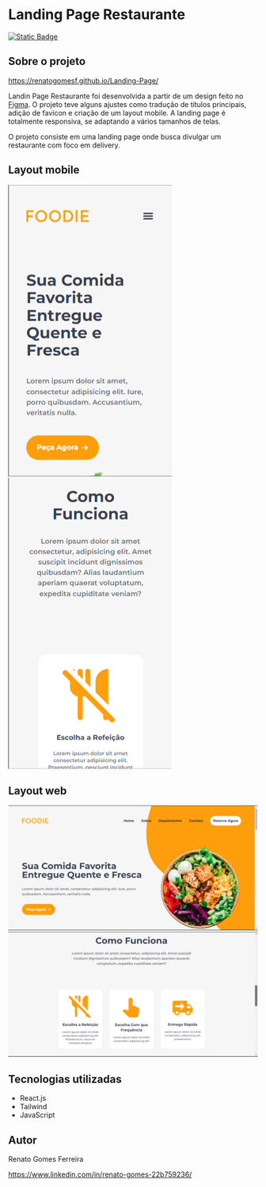 # Landing Page Restaurante

[![Static Badge](https://img.shields.io/badge/Licen%C3%A7a-MIT-green)](https://github.com/renatogomesf/Landing-Page/blob/main/LICENSE)

## Sobre o projeto

https://renatogomesf.github.io/Landing-Page/

Landin Page Restaurante foi desenvolvida a partir de um design feito no [Figma](https://www.figma.com/file/oSk3FEZ7qJOTtRjKUJgYDW/Restaurant-Landing-Page-Project-For-Youtube?type=design&node-id=0-1&mode=design&t=HN4erzeXxOS80p0Q-0). O projeto teve alguns ajustes como tradução de títulos principais, adição de favicon e criação de um layout mobile. A landing page é totalmente responsiva, se adaptando a vários tamanhos de telas.

O projeto consiste em uma landing page onde busca divulgar um restaurante com foco em delivery.

## Layout mobile

![mobile 1](https://raw.githubusercontent.com/renatogomesf/imagens-projetos/main/imagens/landing%20page/mobile-1.png) ![mobile 2](https://raw.githubusercontent.com/renatogomesf/imagens-projetos/main/imagens/landing%20page/mobile-2.png)

## Layout web

![web 1](https://raw.githubusercontent.com/renatogomesf/imagens-projetos/main/imagens/landing%20page/web-1.png) ![web 2](https://raw.githubusercontent.com/renatogomesf/imagens-projetos/main/imagens/landing%20page/web-2.png)

## Tecnologias utilizadas

* React.js
* Tailwind
* JavaScript

## Autor

Renato Gomes Ferreira

https://www.linkedin.com/in/renato-gomes-22b759236/
